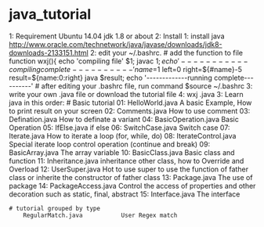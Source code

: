 # java_tutorial
1: Requirement
    Ubuntu 14.04
    jdk 1.8 or about
2: Install 
    1: install java
        http://www.oracle.com/technetwork/java/javase/downloads/jdk8-downloads-2133151.html
    2: edit your ~/.bashrc.
        # add the function to file
        function wxj(){
            echo 'compiling file' $1;
            javac $1;
            echo '-----------compiling complete----------'
            name=$1
            left=0
            right=${#name}-5
            result=${name:0:right}
            java $result;
            echo '-------------running complete----------'
        # after editing your .bashrc file, run command
        $source ~/.bashrc
    3: write your own <filename>.java file or download the tutorial file
    4: wxj <filename>.java
3: Learn java in this order:
    # Basic tutorial
        01: HelloWorld.java         A basic Example, How to print result on your screen
        02: Comments.java           How to use comment
        03: Defination.java         How to definate a variant
        04: BasicOperation.java     Basic Operation
        05: IfElse.java             if else 
        06: SwitchCase.java         Switch case
        07: Iterate.java            How to iterate a loop (for, while, do)
        08: IterateControl.java     Special iterate loop control operation (continue and break)
        09: BasicArray.java              The array variable
        10: BasicClass.java         Basic class and function 
        11: Inheritance.java        inheritance other class, how to Override and Overload
        12: UserSuper.java          Hot to use super to use the function of father class or inherite the constructor of father class
        13: Package.java            The use of package
        14: PackageAccess.java      Control the access of properties and other decoration such as static, final, abstract
        15: Interface.java          The interface

    # tutorial grouped by type
        RegularMatch.java           User Regex match
